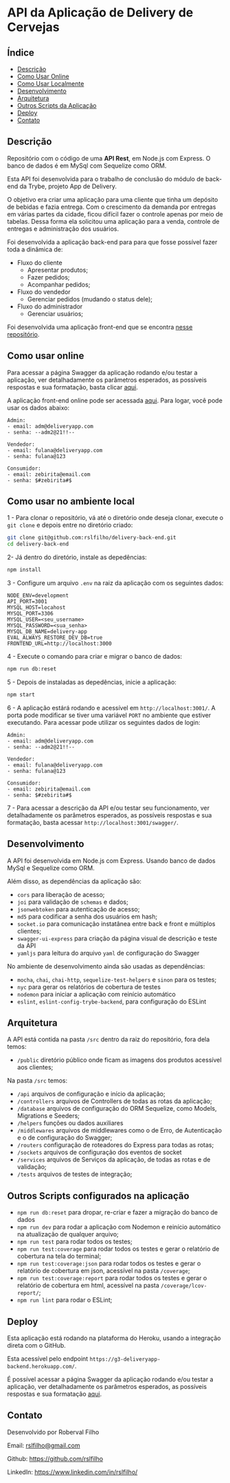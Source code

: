 # API da Aplicação de Delivery de Cervejas

## Índice

- [Descrição](#Descrição)
- [Como Usar Online](#Como-Usar-Online)
- [Como Usar Localmente](#Como-usar-no-ambiente-local)
- [Desenvolvimento](#Desenvolvimento)
- [Arquitetura](#Arquitetura)
- [Outros Scripts da Aplicação](#outros-scripts-configurados-na-aplicação)
- [Deploy](#Deploy)
- [Contato](#Contato)

## Descrição

Repositório com o código de uma **API Rest**, em Node.js com Express. O banco de dados é em MySql com Sequelize como ORM.

Esta API foi desenvolvida para o trabalho de conclusão do módulo de back-end da Trybe, projeto App de Delivery.

O objetivo era criar uma aplicação para uma cliente que tinha um depósito de bebidas e fazia entrega.
Com o crescimento da demanda por entregas em várias partes da cidade, ficou difícil fazer o controle apenas por meio de tabelas.
Dessa forma ela solicitou uma aplicação para a venda, controle de entregas e administração dos usuários.

Foi desenvolvida a aplicação back-end para para que fosse possível fazer toda a dinâmica de:

- Fluxo do cliente
  - Apresentar produtos; 
  - Fazer pedidos;
  - Acompanhar pedidos;
- Fluxo do vendedor
  - Gerenciar pedidos (mudando o status dele);
- Fluxo do administrador
  - Gerenciar usuários;

Foi desenvolvida uma aplicação front-end que se encontra [nesse repositório](https://github.com/rslfilho/delivery-front-end).

## Como usar online

Para acessar a página Swagger da aplicação rodando e/ou testar a aplicação, ver detalhadamente os parâmetros esperados, as possíveis respostas e sua formatação, basta clicar [aqui](https://g3-deliveryapp-backend.herokuapp.com/swagger/).

A aplicação front-end online pode ser acessada [aqui](https://beersdelivery.vercel.app/). Para logar, você pode usar os dados abaixo:

```
Admin:
- email: adm@deliveryapp.com
- senha: --adm2@21!!--

Vendedor:
- email: fulana@deliveryapp.com
- senha: fulana@123

Consumidor:
- email: zebirita@email.com
- senha: $#zebirita#$
```

## Como usar no ambiente local

1 - Para clonar o repositório, vá até o diretório onde deseja clonar, execute o `git clone` e depois entre no diretório criado:

```bash
git clone git@github.com:rslfilho/delivery-back-end.git
cd delivery-back-end
```

2- Já dentro do diretório, instale as depedências:

```bash
npm install
```

3 - Configure um arquivo `.env` na raiz da aplicação com os seguintes dados:

```env
NODE_ENV=development
API_PORT=3001
MYSQL_HOST=locahost
MYSQL_PORT=3306
MYSQL_USER=<seu_username>
MYSQL_PASSWORD=<sua_senha>
MYSQL_DB_NAME=delivery-app
EVAL_ALWAYS_RESTORE_DEV_DB=true
FRONTEND_URL=http://localhost:3000
```

4 - Execute o comando para criar e migrar o banco de dados:

```bash
npm run db:reset
```

5 - Depois de instaladas as depedências, inicie a aplicação:

```bash
npm start
```

6 - A aplicação estárá rodando e acessível em `http://localhost:3001/`. A porta pode modificar se tiver uma variável `PORT` no ambiente que estiver executando.
Para acessar pode utilizar os seguintes dados de login:

```
Admin:
- email: adm@deliveryapp.com
- senha: --adm2@21!!--

Vendedor:
- email: fulana@deliveryapp.com
- senha: fulana@123

Consumidor:
- email: zebirita@email.com
- senha: $#zebirita#$
```

7 - Para acessar a descrição da API e/ou testar seu funcionamento, ver detalhadamente os parâmetros esperados, as possíveis respostas e sua formatação, basta acessar `http://localhost:3001/swagger/`.

## Desenvolvimento

A API foi desenvolvida em Node.js com Express. Usando banco de dados MySql e Sequelize como ORM.

Além disso, as dependências da aplicação são:

- `cors` para liberação de acesso;
- `joi` para validação de `schemas` e dados;
- `jsonwebtoken` para autenticação de acesso;
- `md5` para codificar a senha dos usuários em hash;
- `socket.io` para comunicação instatânea entre back e front e múltiplos clientes;
- `swagger-ui-express` para criação da página visual de descrição e teste da API
- `yamljs` para leitura do arquivo `yaml` de configuração do Swagger

No ambiente de desenvolvimento ainda são usadas as dependências:

- `mocha`, `chai`, `chai-http`, `sequelize-test-helpers` e `sinon` para os testes;
- `nyc` para gerar os relatórios de cobertura de testes
- `nodemon` para iniciar a aplicação com reinício automático
- `eslint`, `eslint-config-trybe-backend`, para configuração do ESLint

## Arquitetura

A API está contida na pasta `/src` dentro da raiz do repositório, fora dela temos:

- `/public` diretório público onde ficam as imagens dos produtos acessível aos clientes;

Na pasta `/src` temos:

- `/api` arquivos de configuração e início da aplicação;
- `/controllers` arquivos de Controllers de todas as rotas da aplicação;
- `/database` arquivos de configuração do ORM Sequelize, como Models, Migrations e Seeders;
- `/helpers` funções ou dados auxiliares
- `/middlewares` arquivos de middlewares como o de Erro, de Autenticação e o de configuração do Swagger;
- `/routers` configuração de roteadores do Express para todas as rotas;
- `/sockets` arquivos de configuração dos eventos de socket
- `/services` arquivos de Serviços da aplicação, de todas as rotas e de validação;
- `/tests` arquivos de testes de integração;

## Outros Scripts configurados na aplicação

* `npm run db:reset` para dropar, re-criar e fazer a migração do banco de dados
* `npm run dev` para rodar a aplicação com Nodemon e reinício automático na atualização de qualquer arquivo;
* `npm run test` para rodar todos os testes;
* `npm run test:coverage` para rodar todos os testes e gerar o relatório de cobertura na tela do terminal;
* `npm run test:coverage:json` para rodar todos os testes e gerar o relatório de cobertura em json, acessível na pasta `/coverage`;
* `npm run test:coverage:report` para rodar todos os testes e gerar o relatório de cobertura em html, acessível na pasta `/coverage/lcov-report/`;
* `npm run lint` para rodar o ESLint;

## Deploy

Esta aplicação está rodando na plataforma do Heroku, usando a integração direta com o GitHub.

Esta acessível pelo endpoint `https://g3-deliveryapp-backend.herokuapp.com/`.

É possível acessar a página Swagger da aplicação rodando e/ou testar a aplicação, ver detalhadamente os parâmetros esperados, as possíveis respostas e sua formatação [aqui](https://g3-deliveryapp-backend.herokuapp.com/swagger/).

## Contato

Desenvolvido por Roberval Filho

Email: rslfilho@gmail.com

Github: https://github.com/rslfilho

LinkedIn: https://www.linkedin.com/in/rslfilho/
